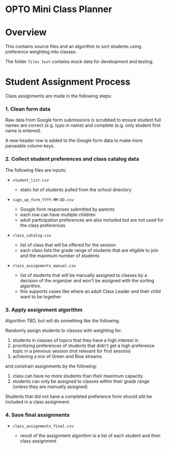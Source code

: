 # OPTO Mini Class Planner

# Overview

This contains source files and an algorithm to sort students using preference weighting into classes.

The folder `files_test` contains mock data for development and testing.

# Student Assignment Process

Class assignments are made in the following steps:

### 1. Clean form data

Raw data from Google form submissions is scrubbed to ensure student full names are correct (e.g. typo in name) and complete (e.g. only student first name is entered).

A new header row is added to the Google form data to make more parseable column keys.

### 2. Collect student preferences and class catalog data

The following files are inputs:

* `student_list.csv` 

    - static list of students pulled from the school directory

* `sign_up_form_YYYY-MM-DD.csv`
     - Google form responses submitted by parents
     - each row can have multiple children
     - adult participation preferences are also included but are not used for the class preferences

* `class_catalog.csv`
    - list of class that will be offered for the session
    - each class lists the grade range of students that are eligible to join and the maximum number of students

* `class_assignments_manual.csv`
    - list of students that will be manually assigned to classes by a decision of the organizer and won't be assigned with the sorting algorithm. 
    - this supports cases like where an adult Class Leader and their child want to be together


### 3. Apply assignment algorithm

Algorithm TBD, but will do something like the following.

Randomly assign students to classes with weighting for:

1. students in classes of topics that they have a high interest in
2. prioritizing preferences of students that didn't get a high preference topic in a previous session (not relevant for first session)
2. achieving a mix of Green and Blue streams

and constrain assignments by the following:

1. class can have no more students than their maximum capacity
2. students can only be assigned to classes within their grade range (unless they are manually assigned)

Students that did not have a completed preference form should still be included in a class assignment.

### 4. Save final assignments

* `class_assignments_final.csv`

    - result of the assignment algorithm is a list of each student and their class assignment

